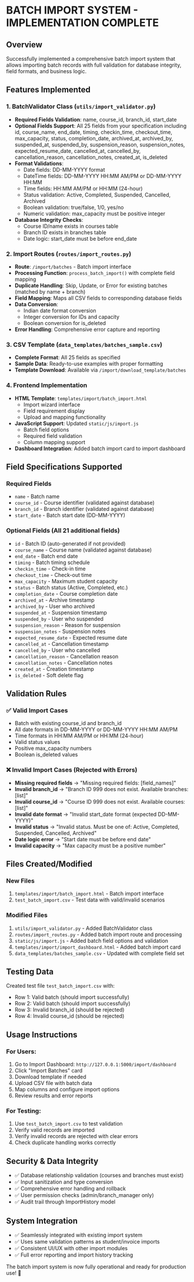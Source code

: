 # BATCH IMPORT SYSTEM - IMPLEMENTATION COMPLETE

## Overview
Successfully implemented a comprehensive batch import system that allows importing batch records with full validation for database integrity, field formats, and business logic.

## Features Implemented

### 1. BatchValidator Class (`utils/import_validator.py`)
- **Required Fields Validation**: name, course_id, branch_id, start_date
- **Optional Fields Support**: All 25 fields from your specification including id, course_name, end_date, timing, checkin_time, checkout_time, max_capacity, status, completion_date, archived_at, archived_by, suspended_at, suspended_by, suspension_reason, suspension_notes, expected_resume_date, cancelled_at, cancelled_by, cancellation_reason, cancellation_notes, created_at, is_deleted
- **Format Validations**:
  - Date fields: DD-MM-YYYY format
  - DateTime fields: DD-MM-YYYY HH:MM AM/PM or DD-MM-YYYY HH:MM
  - Time fields: HH:MM AM/PM or HH:MM (24-hour)
  - Status validation: Active, Completed, Suspended, Cancelled, Archived
  - Boolean validation: true/false, 1/0, yes/no
  - Numeric validation: max_capacity must be positive integer
- **Database Integrity Checks**:
  - Course ID/name exists in courses table
  - Branch ID exists in branches table
  - Date logic: start_date must be before end_date

### 2. Import Routes (`routes/import_routes.py`)
- **Route**: `/import/batches` - Batch import interface
- **Processing Function**: `process_batch_import()` with complete field mapping
- **Duplicate Handling**: Skip, Update, or Error for existing batches (matched by name + branch)
- **Field Mapping**: Maps all CSV fields to corresponding database fields
- **Data Conversion**: 
  - Indian date format conversion
  - Integer conversion for IDs and capacity
  - Boolean conversion for is_deleted
- **Error Handling**: Comprehensive error capture and reporting

### 3. CSV Template (`data_templates/batches_sample.csv`)
- **Complete Format**: All 25 fields as specified
- **Sample Data**: Ready-to-use examples with proper formatting
- **Template Download**: Available via `/import/download_template/batches`

### 4. Frontend Implementation
- **HTML Template**: `templates/import/batch_import.html`
  - Import wizard interface
  - Field requirement display
  - Upload and mapping functionality
- **JavaScript Support**: Updated `static/js/import.js`
  - Batch field options
  - Required field validation
  - Column mapping support
- **Dashboard Integration**: Added batch import card to import dashboard

## Field Specifications Supported

### Required Fields
- `name` - Batch name
- `course_id` - Course identifier (validated against database)
- `branch_id` - Branch identifier (validated against database)
- `start_date` - Batch start date (DD-MM-YYYY)

### Optional Fields (All 21 additional fields)
- `id` - Batch ID (auto-generated if not provided)
- `course_name` - Course name (validated against database)
- `end_date` - Batch end date
- `timing` - Batch timing schedule
- `checkin_time` - Check-in time
- `checkout_time` - Check-out time
- `max_capacity` - Maximum student capacity
- `status` - Batch status (Active, Completed, etc.)
- `completion_date` - Course completion date
- `archived_at` - Archive timestamp
- `archived_by` - User who archived
- `suspended_at` - Suspension timestamp
- `suspended_by` - User who suspended
- `suspension_reason` - Reason for suspension
- `suspension_notes` - Suspension notes
- `expected_resume_date` - Expected resume date
- `cancelled_at` - Cancellation timestamp
- `cancelled_by` - User who cancelled
- `cancellation_reason` - Cancellation reason
- `cancellation_notes` - Cancellation notes
- `created_at` - Creation timestamp
- `is_deleted` - Soft delete flag

## Validation Rules

### ✅ Valid Import Cases
- Batch with existing course_id and branch_id
- All date formats in DD-MM-YYYY or DD-MM-YYYY HH:MM AM/PM
- Time formats in HH:MM AM/PM or HH:MM (24-hour)
- Valid status values
- Positive max_capacity numbers
- Boolean is_deleted values

### ❌ Invalid Import Cases (Rejected with Errors)
- **Missing required fields** → "Missing required fields: [field_names]"
- **Invalid branch_id** → "Branch ID 999 does not exist. Available branches: [list]"
- **Invalid course_id** → "Course ID 999 does not exist. Available courses: [list]"
- **Invalid date format** → "Invalid start_date format (expected DD-MM-YYYY)"
- **Invalid status** → "Invalid status. Must be one of: Active, Completed, Suspended, Cancelled, Archived"
- **Date logic error** → "Start date must be before end date"
- **Invalid capacity** → "Max capacity must be a positive number"

## Files Created/Modified

### New Files
1. `templates/import/batch_import.html` - Batch import interface
2. `test_batch_import.csv` - Test data with valid/invalid scenarios

### Modified Files
1. `utils/import_validator.py` - Added BatchValidator class
2. `routes/import_routes.py` - Added batch import route and processing
3. `static/js/import.js` - Added batch field options and validation
4. `templates/import/import_dashboard.html` - Added batch import card
5. `data_templates/batches_sample.csv` - Updated with complete field set

## Testing Data
Created test file `test_batch_import.csv` with:
- Row 1: Valid batch (should import successfully)
- Row 2: Valid batch (should import successfully)  
- Row 3: Invalid branch_id (should be rejected)
- Row 4: Invalid course_id (should be rejected)

## Usage Instructions

### For Users:
1. Go to Import Dashboard: `http://127.0.0.1:5000/import/dashboard`
2. Click "Import Batches" card
3. Download template if needed
4. Upload CSV file with batch data
5. Map columns and configure import options
6. Review results and error reports

### For Testing:
1. Use `test_batch_import.csv` to test validation
2. Verify valid records are imported
3. Verify invalid records are rejected with clear errors
4. Check duplicate handling works correctly

## Security & Data Integrity
- ✅ Database relationship validation (courses and branches must exist)
- ✅ Input sanitization and type conversion
- ✅ Comprehensive error handling and rollback
- ✅ User permission checks (admin/branch_manager only)
- ✅ Audit trail through ImportHistory model

## System Integration
- ✅ Seamlessly integrated with existing import system
- ✅ Uses same validation patterns as student/invoice imports
- ✅ Consistent UI/UX with other import modules
- ✅ Full error reporting and import history tracking

The batch import system is now fully operational and ready for production use! 🎉